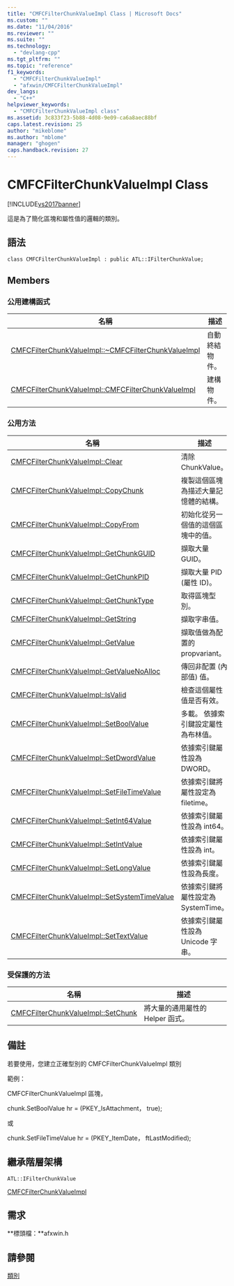 ```yaml
---
title: "CMFCFilterChunkValueImpl Class | Microsoft Docs"
ms.custom: ""
ms.date: "11/04/2016"
ms.reviewer: ""
ms.suite: ""
ms.technology: 
  - "devlang-cpp"
ms.tgt_pltfrm: ""
ms.topic: "reference"
f1_keywords: 
  - "CMFCFilterChunkValueImpl"
  - "afxwin/CMFCFilterChunkValueImpl"
dev_langs: 
  - "C++"
helpviewer_keywords: 
  - "CMFCFilterChunkValueImpl class"
ms.assetid: 3c833f23-5b88-4d08-9e09-ca6a8aec88bf
caps.latest.revision: 25
author: "mikeblome"
ms.author: "mblome"
manager: "ghogen"
caps.handback.revision: 27
---
```

# CMFCFilterChunkValueImpl Class
[!INCLUDE[vs2017banner](../../assembler/inline/includes/vs2017banner.md)]

這是為了簡化區塊和屬性值的邏輯的類別。  
  
## 語法  
  
```  
class CMFCFilterChunkValueImpl : public ATL::IFilterChunkValue;  
```  
  
## Members  
  
### 公用建構函式  
  
|名稱|描述|  
|--------|--------|  
|[CMFCFilterChunkValueImpl::~CMFCFilterChunkValueImpl](../Topic/CMFCFilterChunkValueImpl::~CMFCFilterChunkValueImpl.md)|自動終結物件。|  
|[CMFCFilterChunkValueImpl::CMFCFilterChunkValueImpl](../Topic/CMFCFilterChunkValueImpl::CMFCFilterChunkValueImpl.md)|建構物件。|  
  
### 公用方法  
  
|名稱|描述|  
|--------|--------|  
|[CMFCFilterChunkValueImpl::Clear](../Topic/CMFCFilterChunkValueImpl::Clear.md)|清除 ChunkValue。|  
|[CMFCFilterChunkValueImpl::CopyChunk](../Topic/CMFCFilterChunkValueImpl::CopyChunk.md)|複製這個區塊為描述大量記憶體的結構。|  
|[CMFCFilterChunkValueImpl::CopyFrom](../Topic/CMFCFilterChunkValueImpl::CopyFrom.md)|初始化從另一個值的這個區塊中的值。|  
|[CMFCFilterChunkValueImpl::GetChunkGUID](../Topic/CMFCFilterChunkValueImpl::GetChunkGUID.md)|擷取大量 GUID。|  
|[CMFCFilterChunkValueImpl::GetChunkPID](../Topic/CMFCFilterChunkValueImpl::GetChunkPID.md)|擷取大量 PID \(屬性 ID\)。|  
|[CMFCFilterChunkValueImpl::GetChunkType](../Topic/CMFCFilterChunkValueImpl::GetChunkType.md)|取得區塊型別。|  
|[CMFCFilterChunkValueImpl::GetString](../Topic/CMFCFilterChunkValueImpl::GetString.md)|擷取字串值。|  
|[CMFCFilterChunkValueImpl::GetValue](../Topic/CMFCFilterChunkValueImpl::GetValue.md)|擷取值做為配置的 propvariant。|  
|[CMFCFilterChunkValueImpl::GetValueNoAlloc](../Topic/CMFCFilterChunkValueImpl::GetValueNoAlloc.md)|傳回非配置 \(內部值\) 值。|  
|[CMFCFilterChunkValueImpl::IsValid](../Topic/CMFCFilterChunkValueImpl::IsValid.md)|檢查這個屬性值是否有效。|  
|[CMFCFilterChunkValueImpl::SetBoolValue](../Topic/CMFCFilterChunkValueImpl::SetBoolValue.md)|多載。  依據索引鍵設定屬性為布林值。|  
|[CMFCFilterChunkValueImpl::SetDwordValue](../Topic/CMFCFilterChunkValueImpl::SetDwordValue.md)|依據索引鍵屬性設為 DWORD。|  
|[CMFCFilterChunkValueImpl::SetFileTimeValue](../Topic/CMFCFilterChunkValueImpl::SetFileTimeValue.md)|依據索引鍵將屬性設定為 filetime。|  
|[CMFCFilterChunkValueImpl::SetInt64Value](../Topic/CMFCFilterChunkValueImpl::SetInt64Value.md)|依據索引鍵屬性設為 int64。|  
|[CMFCFilterChunkValueImpl::SetIntValue](../Topic/CMFCFilterChunkValueImpl::SetIntValue.md)|依據索引鍵屬性設為 int。|  
|[CMFCFilterChunkValueImpl::SetLongValue](../Topic/CMFCFilterChunkValueImpl::SetLongValue.md)|依據索引鍵屬性設為長度。|  
|[CMFCFilterChunkValueImpl::SetSystemTimeValue](../Topic/CMFCFilterChunkValueImpl::SetSystemTimeValue.md)|依據索引鍵將屬性設定為 SystemTime。|  
|[CMFCFilterChunkValueImpl::SetTextValue](../Topic/CMFCFilterChunkValueImpl::SetTextValue.md)|依據索引鍵屬性設為 Unicode 字串。|  
  
### 受保護的方法  
  
|名稱|描述|  
|--------|--------|  
|[CMFCFilterChunkValueImpl::SetChunk](../Topic/CMFCFilterChunkValueImpl::SetChunk.md)|將大量的通用屬性的 Helper 函式。|  
  
## 備註  
 若要使用，您建立正確型別的 CMFCFilterChunkValueImpl 類別  
  
 範例：  
  
 CMFCFilterChunkValueImpl 區塊，  
  
 chunk.SetBoolValue hr \= \(PKEY\_IsAttachment， true\);  
  
 或  
  
 chunk.SetFileTimeValue hr \= \(PKEY\_ItemDate， ftLastModified\);  
  
## 繼承階層架構  
 `ATL::IFilterChunkValue`  
  
 [CMFCFilterChunkValueImpl](../../mfc/reference/cmfcfilterchunkvalueimpl-class.md)  
  
## 需求  
 **標頭檔：**afxwin.h  
  
## 請參閱  
 [類別](../../mfc/reference/mfc-classes.md)